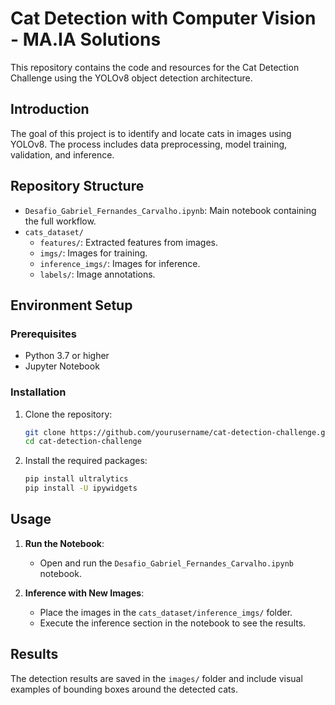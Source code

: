# Cat Detection with Computer Vision - MA.IA Solutions

This repository contains the code and resources for the Cat Detection Challenge using the YOLOv8 object detection architecture.

## Introduction

The goal of this project is to identify and locate cats in images using YOLOv8. The process includes data preprocessing, model training, validation, and inference.

## Repository Structure

- `Desafio_Gabriel_Fernandes_Carvalho.ipynb`: Main notebook containing the full workflow.
- `cats_dataset/`
  - `features/`: Extracted features from images.
  - `imgs/`: Images for training.
  - `inference_imgs/`: Images for inference.
  - `labels/`: Image annotations.

## Environment Setup

### Prerequisites

- Python 3.7 or higher
- Jupyter Notebook

### Installation

1. Clone the repository:
    ```bash
    git clone https://github.com/yourusername/cat-detection-challenge.git
    cd cat-detection-challenge
    ```

2. Install the required packages:
    ```bash
    pip install ultralytics
    pip install -U ipywidgets
    ```

## Usage

1. **Run the Notebook**:
   - Open and run the `Desafio_Gabriel_Fernandes_Carvalho.ipynb` notebook.

2. **Inference with New Images**:
    - Place the images in the `cats_dataset/inference_imgs/` folder.
    - Execute the inference section in the notebook to see the results.

## Results

The detection results are saved in the `images/` folder and include visual examples of bounding boxes around the detected cats.

